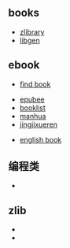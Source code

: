## books
+ [zlibrary](https://zlib.wiki/)
+ [libgen](http://libgen.rs/)

## ebook
+ [find book](https://www.arbookfind.com/UserType.aspx)
<!-- down -->
+ [epubee](http://cn.epubee.com/books/?s=Norse%20Mythology&action=)
+ [booklist](http://www.booklist.mobi/)
+ [manhua](https://volmoe.com/)
+ [jingjixueren](https://yigeplus.top/)
<!-- reading list -->
+ [english book](https://zhuanlan.zhihu.com/p/30034270)


## 编程类
+ [](http://www.banshujiang.cn/)

## zlib
+ [](https://zh.singlelogin.re/fulltext/%E4%B8%AD%E5%9B%BD?type=words&yearFrom=2024&languages%5B%5D=chinese)
+ [](https://zh.singlelogin.rs/)